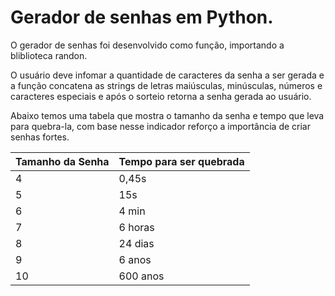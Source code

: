 # Gerador de senhas em Python.

O gerador de senhas foi desenvolvido como função, importando a bliblioteca randon.

O usuário deve infomar a quantidade de caracteres da senha a ser gerada e a função concatena as strings de letras maiúsculas, minúsculas, números e caracteres especiais e após o sorteio retorna a senha gerada ao usuário.

Abaixo temos uma tabela que mostra o tamanho da senha e tempo que leva para quebra-la, com base nesse indicador reforço a importância de criar senhas fortes. 

| Tamanho da Senha | Tempo para ser quebrada |
|--- |--- |
| 4  | 0,45s |  
| 5  | 15s | 
| 6  | 4 min | 
| 7  | 6 horas | 
| 8  | 24 dias | 
| 9  | 6 anos |
| 10 | 600 anos | 
